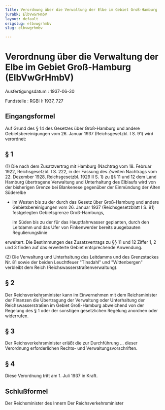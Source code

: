 ```yaml
---
Title: Verordnung über die Verwaltung der Elbe im Gebiet Groß-Hamburg
jurabk: ElbVwGrHmbV
layout: default
origslug: elbvwgrhmbv
slug: elbvwgrhmbv

---
```


# Verordnung über die Verwaltung der Elbe im Gebiet Groß-Hamburg (ElbVwGrHmbV)

Ausfertigungsdatum
:   1937-06-30

Fundstelle
:   RGBl I: 1937, 727



## Eingangsformel

Auf Grund des § 14 des Gesetzes über Groß-Hamburg und andere Gebietsbereinigungen vom 26. Januar 1937 (Reichsgesetzbl. I S. 91) wird verordnet:


## § 1

(1) Die nach dem Zusatzvertrag mit Hamburg (Nachtrag vom 18. Februar 1922, Reichsgesetzbl. I S. 222, in der Fassung des Zweiten Nachtrags vom 22. Dezember 1928, Reichsgesetzbl. 1929 II S. 1) zu §§ 11 und 12 dem Land Hamburg übertragene Verwaltung und Unterhaltung des Elblaufs wird von der bisherigen Grenze bei Blankenese gegenüber der Einmündung der Alten Süderelbe

*   im Westen bis zu der durch das Gesetz über Groß-Hamburg und andere Gebietsbereinigungen vom 26. Januar 1937 (Reichsgesetzblatt I S. 91) festgelegten Gebietsgrenze Groß-Hamburgs,

    im Süden bis zu der für das Hauptfahrwasser geplanten, durch den Leitdamm und das Ufer von Finkenwerder bereits ausgebauten Regulierungslinie



erweitert. Die Bestimmungen des Zusatzvertrags zu §§ 11 und 12 Ziffer 1, 2 und 3 finden auf das erweiterte Gebiet entsprechende Anwendung.

(2) Die Verwaltung und Unterhaltung des Leitdamms und des Grenzstackes Nr. 81 sowie der beiden Leuchtfeuer "Tinsdahl" und "Wittenbergen" verbleibt dem
Reich (Reichswasserstraßenverwaltung).


## § 2

Der
Reichsverkehrsminister              kann im Einvernehmen mit dem
Reichsminister der Finanzen              die Übertragung der Verwaltung oder Unterhaltung der
Reichswasserstraßen              im Gebiet Groß-Hamburg abweichend von der Regelung des § 1 oder der sonstigen gesetzlichen Regelung anordnen oder widerrufen.


## § 3

Der
Reichsverkehrsminister              erläßt die zur Durchführung ... dieser Verordnung erforderlichen Rechts- und Verwaltungsvorschriften.


## § 4

Diese Verordnung tritt am 1. Juli 1937 in Kraft.


## Schlußformel

Der Reichsminister des Innern
Der Reichsverkehrsminister

